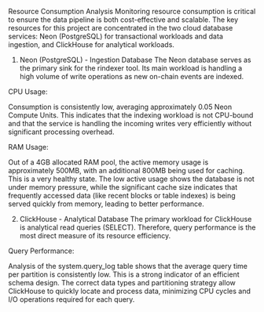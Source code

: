 Resource Consumption Analysis
Monitoring resource consumption is critical to ensure the data pipeline is both cost-effective and scalable. The key resources for this project are concentrated in the two cloud database services: Neon (PostgreSQL) for transactional workloads and data ingestion, and ClickHouse for analytical workloads.

1. Neon (PostgreSQL) - Ingestion Database
The Neon database serves as the primary sink for the rindexer tool. Its main workload is handling a high volume of write operations as new on-chain events are indexed.

CPU Usage:

Consumption is consistently low, averaging approximately 0.05 Neon Compute Units. This indicates that the indexing workload is not CPU-bound and that the service is handling the incoming writes very efficiently without significant processing overhead.

RAM Usage:

Out of a 4GB allocated RAM pool, the active memory usage is approximately 500MB, with an additional 800MB being used for caching. This is a very healthy state. The low active usage shows the database is not under memory pressure, while the significant cache size indicates that frequently accessed data (like recent blocks or table indexes) is being served quickly from memory, leading to better performance.

2. ClickHouse - Analytical Database
The primary workload for ClickHouse is analytical read queries (SELECT). Therefore, query performance is the most direct measure of its resource efficiency.

Query Performance:

Analysis of the system.query_log table shows that the average query time per partition is consistently low. This is a strong indicator of an efficient schema design. The correct data types and partitioning strategy allow ClickHouse to quickly locate and process data, minimizing CPU cycles and I/O operations required for each query.